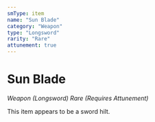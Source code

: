 ```yaml
---
smType: item
name: "Sun Blade"
category: "Weapon"
type: "Longsword"
rarity: "Rare"
attunement: true
---
```


# Sun Blade
*Weapon (Longsword) Rare (Requires Attunement)*

This item appears to be a sword hilt.
